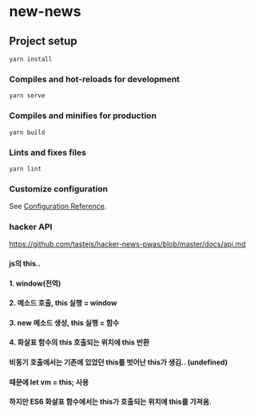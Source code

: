 # new-news

## Project setup
```
yarn install
```

### Compiles and hot-reloads for development
```
yarn serve
```

### Compiles and minifies for production
```
yarn build
```

### Lints and fixes files
```
yarn lint
```

### Customize configuration
See [Configuration Reference](https://cli.vuejs.org/config/).


### hacker API
https://github.com/tastejs/hacker-news-pwas/blob/master/docs/api.md

#### js의 this..
#### 1. window(전역)
#### 2. 메소드 호출, this 실행 = window
#### 3. new 메소드 생성, this 실행 = 함수
#### 4. 화살표 함수의 this 호출되는 위치에 this 반환

#### 비동기 호출에서는 기존에 있었던 this를 벗어난 this가 생김.. (undefined)
#### 때문에 let vm = this; 사용
#### 하지만 ES6 화살표 함수에서는 this가 호출되는 위치에 this를 가져옴.